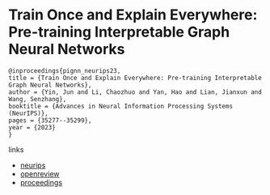 # Train Once and Explain Everywhere: Pre-training Interpretable Graph Neural Networks

```
@inproceedings{pignn_neurips23,
title = {Train Once and Explain Everywhere: Pre-training Interpretable Graph Neural Networks},
author = {Yin, Jun and Li, Chaozhuo and Yan, Hao and Lian, Jianxun and Wang, Senzhang},
booktitle = {Advances in Neural Information Processing Systems (NeurIPS)},
pages = {35277--35299},
year = {2023}
}
```

links
- [neurips](https://nips.cc/Conferences/2023/Schedule?showEvent=70941)
- [openreview](https://openreview.net/forum?id=enfx8HM4Rp)
- [proceedings](https://papers.nips.cc//paper_files/paper/2023/hash/6ecd51685e2d765bc0ad32a2e73faf62-Abstract-Conference.html)
